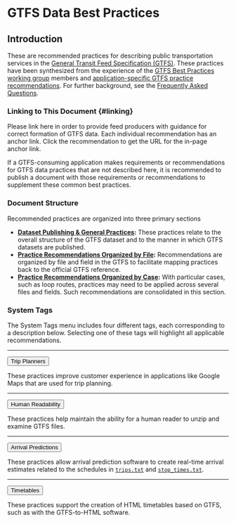 ---
---
# GTFS Data Best Practices

## Introduction

These are recommended practices for describing public transportation services in the [General Transit Feed Specification (GTFS)](http://gtfs.org). These practices have been synthesized from the experience of the [GTFS Best Practices working group](#working-group) members and [application-specific GTFS practice recommendations](http://www.transitwiki.org/TransitWiki/index.php/Best_practices_for_creating_GTFS). For further background, see the [Frequently Asked Questions](/best-practices/faq).

### Linking to This Document {#linking}

Please link here in order to provide feed producers with guidance for correct formation of GTFS data. Each individual recommendation has an anchor link. Click the recommendation to get the URL for the in-page anchor link.

If a GTFS-consuming application makes requirements or recommendations for GTFS data practices that are not described here, it is recommended to publish a document with those requirements or recommendations to supplement these common best practices.

### Document Structure

Recommended practices are organized into three primary sections

* __[Dataset Publishing & General Practices](#publishing):__ These practices relate to the overall structure of the GTFS dataset and to the manner in which GTFS datasets are published.
* __[Practice Recommendations Organized by File](#by-file):__ Recommendations are organized by file and field in the GTFS to facilitate mapping practices back to the official GTFS reference.
* __[Practice Recommendations Organized by Case](#by-case):__ With particular cases, such as loop routes, practices may need to be applied across several files and fields. Such recommendations are consolidated in this section.

### System Tags

The System Tags menu includes four different tags, each corresponding to a description below. Selecting one of these tags will highlight all applicable recommendations.

<hr/>

<button class="system-tag-button trip-planners" data-target="trip-planners">Trip Planners</button>

These practices improve customer experience in applications like Google Maps that are used for trip planning.

<hr/>

<button class="system-tag-button human-readability" data-target="human-readability">Human Readability</button>

These practices help maintain the ability for a human reader to unzip and examine GTFS files.

<hr/>

<button class="system-tag-button arrival-predictions" data-target="arrival-predictions">Arrival Predictions</button>

These practices allow arrival prediction software to create real-time arrival estimates related to the schedules in [`trips.txt`](#trips) and [`stop_times.txt`](#stop_times).

<hr/>

<button class="system-tag-button timetables" data-target="timetables">Timetables</button>

These practices support the creation of HTML timetables based on GTFS, such as with the GTFS-to-HTML software.
